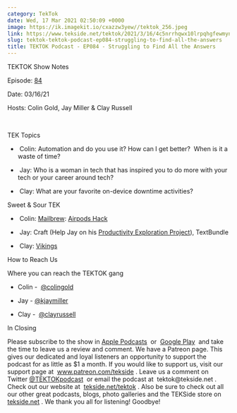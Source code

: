 ```yaml
---
category: TekTok
date: Wed, 17 Mar 2021 02:50:09 +0000
image: https://ik.imagekit.io/cxazzw3yew//tektok_256.jpeg
link: https://www.tekside.net/tektok/2021/3/16/4c5nrrhqwx10lrpqhgfewmynio9k2o
slug: tektok-tektok-podcast-ep084-struggling-to-find-all-the-answers
title: TEKTOK Podcast - EP084 - Struggling to Find All the Answers
---
```


<p class="">TEKTOK Show Notes</p><p class="">Episode: <a href="http://tekside.net/tektok?format=rss"><span>84</span></a></p><p class="">Date: 03/16/21</p><p class="">Hosts: Colin Gold, Jay Miller &amp; Clay Russell</p><p class=""><br /></p><p class="">TEK Topics</p><ul><li><p class="">&nbsp;Colin: Automation and do you use it? How can I get better?&nbsp; When is it a waste of time?&nbsp;</p></li><li><p class="">&nbsp;Jay: Who is a woman in tech that has inspired you to do more with your tech or your career around tech?</p></li><li><p class="">&nbsp;Clay: What are your favorite on-device downtime activities?</p></li></ul><p class=""></p><p class="">Sweet &amp; Sour TEK</p><ul><li><p class="">&nbsp;Colin: <a href="https://mailbrew.com/"><span>Mailbrew</span></a>: <a href="https://www.cultofmac.com/676290/how-to-make-airpods-pro-fit-any-ears/"><span>Airpods Hack</span></a>&nbsp;</p></li><li><p class="">&nbsp;Jay: Craft (Help Jay on his <a href="https://www.craft.do/s/ftvXDY7J84grhM"><span>Productivity Exploration Project</span></a>), TextBundle</p></li><li><p class="">&nbsp;Clay: <a href="https://trakt.tv/shows/vikings"><span>Vikings</span></a></p></li></ul><p class=""></p><p class="">How to Reach Us</p><p class="">Where you can reach the TEKTOK gang</p><ul><li><p class="">Colin -&nbsp; <a href="http://twitter.com/colingold"><span>@colingold</span></a>&nbsp;</p></li><li><p class="">Jay - <a href="http://twitter.com/kjaymiller"><span>@kjaymiller</span></a></p></li><li><p class="">Clay -&nbsp; <a href="http://twitter.com/clayrussell"><span>@clayrussell</span></a>&nbsp;&nbsp;</p></li></ul><p class=""></p><p class="">In Closing</p><p class="">Please subscribe to the show in <a href="https://podcasts.apple.com/us/podcast/tektok-podcast/id875056387"><span>Apple Podcasts</span></a>&nbsp; or&nbsp; <a href="https://goo.gl/app/playmusic?ibi=com.google.PlayMusic&amp;isi=691797987&amp;ius=googleplaymusic&amp;link=https://play.google.com/music/m/Ifbau5sq4uurrg4hifug5oacshq?t%3DTEKTOK_Podcast_-_The_TEKSide_Network"><span>Google Play</span></a>&nbsp; and take the time to leave us a review and comment. We have a Patreon page. This gives our dedicated and loyal listeners an opportunity to support the podcast for as little as $1 a month. If you would like to support us, visit our support page at&nbsp; <a href="http://www.patreon.com/tekside"><span>www.patreon.com/tekside</span></a> . Leave us a comment on Twitter <a href="http://twitter.com/%23!/TEKTOKpodcast"><span>@TEKTOKpodcast</span></a>&nbsp; or email the podcast at&nbsp; <span>tektok@tekside.net</span> . Check out our website at&nbsp; <a href="http://tekside.net/tektok/"><span>tekside.net/tektok</span></a> . Also be sure to check out all our other great podcasts, blogs, photo galleries and the TEKSide store on&nbsp; <a href="http://tekside.net/"><span>tekside.net</span></a> . We thank you all for listening! Goodbye!</p>